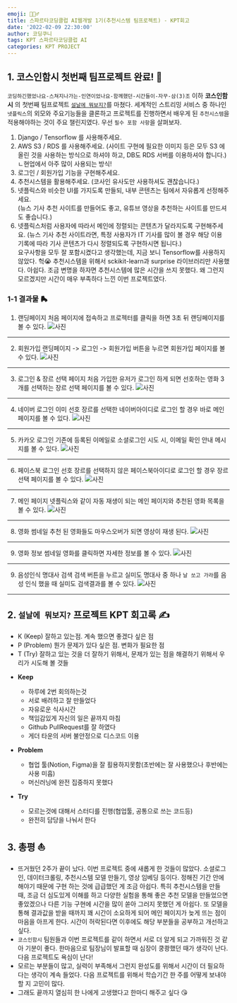 ```yaml
---
emoji: 🙆🏻‍♂️
title: 스파르타코딩클럽 AI웹개발 1기(추천시스템 팀프로젝트) - KPT회고
date: '2022-02-09 22:30:00'
author: 코딩쿠니
tags: KPT 스파르타코딩클럽 AI
categories: KPT PROJECT
---
```


## 1. 코스인함시 첫번째 팀프로젝트 완료! 🤸
`코딩하긴했었나요-스쳐지나가는-인연이었나요-함께했던-시간들이-자꾸-삼(3)조` 이하 **코스인함시** 의 첫번째 팀프로젝트 [`설날에 뭐보지?`](https://github.com/joong8812/3team_netflix_clonecoding_project)를 마쳤다. 세계적인 스트리밍 서비스 중 하나인 `넷플릭스`의 외모와 주요기능들을 클론하고 프로젝트를 진행하면서 배우게 된 `추천시스템`을 적용해야하는 것이 주요 챌린지였다. 우선 `필수 포함 사항`을 살펴보자.
1. Django / Tensorflow 를 사용해주세요.
2. AWS S3 / RDS 를 사용해주세요. (사이트 구현에 필요한 이미지 등은 모두 S3 에 올린 것을 사용하는 방식으로 하셔야 하고, DB도 RDS 서버를 이용하셔야 합니다.)   
    ㄴ현업에서 아주 많이 사용되는 방식!
1. 로그인 / 회원가입 기능을 구현해주세요.
2. 추천시스템을 활용해주세요.
    (코사인 유사도만 사용하셔도 괜찮습니다.)
3. 넷플릭스와 비슷한 UI를 가지도록 만들되, 내부 콘텐츠는 팀에서 자유롭게 선정해주세요.   
    (뉴스 기사 추천 사이트를 만들어도 좋고, 유튜브 영상을 추천하는 사이트를 만드셔도 좋습니다.)
4. 넷플릭스처럼 사용자에 따라서 메인에 정렬되는 콘텐츠가 달라지도록 구현해주세요.
    (뉴스 기사 추천 사이트라면, 특정 사용자가 IT 기사를 많이 볼 경우 해당 이용 기록에 따라 기사 콘텐츠가 다시 정렬되도록 구현하시면 됩니다.)   
요구사항을 모두 잘 포함시켰다고 생각했는데, 지금 보니 Tensorflow를 사용하지 않았다. 헉😭 추천시스템을 위해서 sckikit-learn과 surprise 라이브러리만 사용했다. 아쉽다. 조금 변명을 하자면 추천시스템에 많은 시간을 쓰지 못했다. 왜 그런지 모르겠지만 시간이 매우 부족하다 느낀 이번 프로젝트였다.

### 1-1 결과물 🛼
1. 랜딩페이지
처음 페이지에 접속하고 프로젝터를 클릭을 하면 3초 뒤 랜딩페이지를 볼 수 있다.
![사진](enterance.gif)
___
2. 회원가입
랜딩페이지 -> 로그인 -> 회원가입 버튼을 누르면 회원가입 페이지를 볼 수 있다.
![사진](signup.gif)
___
3. 로그인 & 장르 선택 페이지
처음 가입한 유저가 로그인 하게 되면 선호하는 영화 3개를 선택하는 장르 선택 페이지를 볼 수 있다.
![사진](genrechoice.gif)
___
4. 네이버 로그인
이미 선호 장르를 선택한 네이버아이디로 로그인 할 경우 바로 메인 페이지를 볼 수 있다.
![사진](naverlogin.gif)
___
5. 카카오 로그인
기존에 등록된 이메일로 소셜로그인 시도 시, 이메일 확인 안내 메시지를 볼 수 있다.
![사진](kakaologin.gif)
___
6. 페이스북 로그인
선호 장르를 선택하지 않은 페이스북아이디로 로그인 할 경우 장르 선택 페이지를 볼 수 있다.
![사진](facebooklogin.gif)
___
7. 메인 페이지
넷플릭스와 같이 자동 재생이 되는 메인 페이지와 추천된 영화 목록을 볼 수 있다.
![사진](main.gif)
___
8. 영화 썸네일
추천 된 영화들도 마우스오버가 되면 영상이 재생 된다.
![사진](thumb.gif)
___
9. 영화 정보
썸네일 영화를 클릭하면 자세한 정보를 볼 수 있다.
![사진](detail.gif)
___
9. 음성인식 명대사 검색
검색 버튼을 누르고 실미도 명대사 중 하나 `날 쏘고 가라`를 음성 인식 했을 때 실미도 검색결과를 볼 수 있다.
![사진](stt.gif)
___

## 2. `설날에 뭐보지?` 프로젝트 KPT 회고록 ✍️
* K (Keep) 잘하고 있는점. 계속 했으면 좋겠다 싶은 점
* P (Problem) 뭔가 문제가 있다 싶은 점. 변화가 필요한 점
* T (Try) 잘하고 있는 것을 더 잘하기 위해서, 문제가 있는 점을 해결하기 위해서 우리가 시도해 볼 것들

- **Keep**
    * 하루에 2번 회의하는것
    * 서로 배려하고 잘 만들었다
    * 자유로운 식사시간
    * 책임감있게 자신의 일은 끝까지 마침
    * Github PullRequest를 잘 하였다
    * 게더 타운의 서버 불안정으로 디스코드 이용

- **Problem**
    * 협업 툴(Notion, Figma)을 잘 횔용하지못함(초반에는 잘 사용했으나 후반에는 사용 미흡)
    * 머신러닝에 완전 집중하지 못했다

- **Try**
    * 모르는것에 대해서 스터디를 진행(협업툴, 공통으로 쓰는 코드등)
    * 완전히 담당을 나눠서 한다 

## 3. 총평 ⛵️
* 뜨거웠던 2주가 끝이 났다. 이번 프로젝트 중에 새롭게 한 것들이 많았다. 소셜로그인, 데이터크롤링, 추천시스템 모델 만들기, 영상 임베딩 등이다. 정해진 기간 안에 해야기 때문에 구현 하는 것에 급급했던 게 조금 아쉽다. 특히 추천시스템을 만들 때, 조금 더 심도있게 이해를 하고 다양한 실험을 통해 좋은 추천 모델을 만들었으면 좋았겠으나 다른 기능 구현에 시간을 많이 쏟아 그러지 못했던 게 아쉽다. 또 모델을 통해 결과값을 받을 때까지 꽤 시간이 소요하게 되어 메인 페이지가 늦게 뜨는 점이 마음을 아프게 한다. 시간이 허락된다면 이후에도 해당 부분들을 공부하고 개선하고 싶다.
* `코스인함시` 팀원들과 이번 프로젝트를 같이 하면서 서로 더 알게 되고 가까워진 것 같아 기분이 좋다. 한마음으로 팀장님이 발표할 때 심장이 쿵쾅했던 때가 생각이 난다. 다음 프로젝트도 욕심이 난다!
* 모르는 부분들이 많고, 실력이 부족해서 그런지 완성도를 위해서 시간이 더 필요하다는 생각이 계속 들었다. 다음 프로젝트를 위해서 학습기간 한 주를 어떻게 보내야 할 지 고민이 많다.
* 그래도 끝까지 열심히 한 나에게 고생했다고 한마디 해주고 싶다 😘

```toc
```